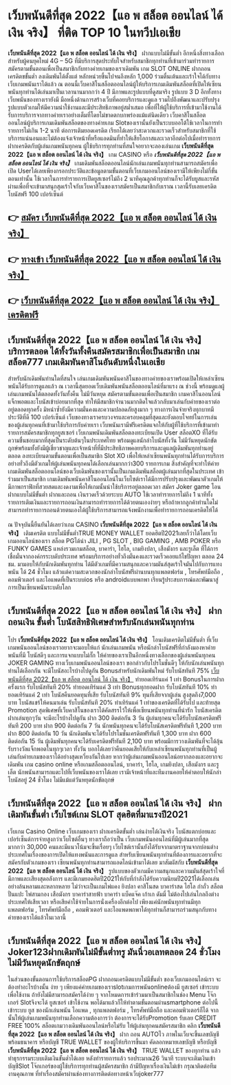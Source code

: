# เว็บพนันดีที่สุด 2022【แอ พ สล็อต ออนไลน์ ได้ เงิน จริง】  ที่ติด TOP 10 ในทวีปเอเชีย

**เว็บพนันดีที่สุด 2022【แอ พ สล็อต ออนไลน์ ได้ เงิน จริง】** ฝากแบบไม่มีขั้นต่ำ  อีกหนึ่งสิ่งทางเลือกสำหรับผู้คนยุคใหม่ 4G – 5G ที่มีบริการสุดประทับใจสำหรับสมาชิกทุกท่านที่เข้ามาร่วมทำรายการสมัครตามขั้นตอนเพื่อเป็นสมาชิกกับทางค่ายเกมของเราเดิมพัน เกม SLOT ONLINE ฝากถอนเครดิตขขั้นต่ำ ลงเดิมพันได้ตั้งแต่ หลักหน่วยขึ้นไปจนถึงหลัก 1,000 ร่วมตื่นเต้นและเร้าใจได้กับทางเว็บเกมพนันเราได้แล้ว ณ ตอนนี้เว็บคาสิโนสล็อตออนไลน์ผู้ให้บริการเกมเดิมพันสล็อตที่เปิดให้เซียนพนันทุกท่านได้เล่นมาเป็นเวลานานมากกว่า 4 ปี มีภาพและรูปแบบที่ดูสมจริง รูปแบบ 3 D
อีกทั้งทางเว็บพนันของทางเรายังมี มือหนึ่งด้านการสร้างเว็บที่คอยบริการและดูแล  รวมไปถึงพัฒนาและปรับปรุงรูปแบบตัวเกมให้มีความน่าใช้งานและมีประสิทธิภาพอยู่สม่ำเสมอ เพื่อที่ให้ผู้ใช้บริการที่เข้ามาใช้งานได้รับการบริการจากทางค่ายเราอย่างเต็มที่โดยไม่ขาดตกบกพร่องแม้แต่นิดเดียว เว็บคาสิโนสล็อตออนไลน์ผู้บริการเกมเดิมพันสล็อตของทางค่ายเกม Slotของเรานั้นยังเป็นระบบออโต้ใช้เวลาในการทำรายการไม่เกิน 1-2 นาที ต่อการเติมยอดเครดิต เรียกได้เลยว่าสะดวกและรวดเร็วสำหรับสมาชิกที่ใช้บริการแน่นอนและไม่ต้องแจ้งเจ้าหน้าที่หรือแอดมินที่ทำให้เสียโอกาสและเวลาอีกต่อไปเมื่อทำรายการฝากเครดิตกับผู้เล่นเกมพนันทุกคน
ผู้ใช้บริการทุกท่านที่สนใจอยากจะลองเล่นเกม **เว็บพนันดีที่สุด 2022【แอ พ สล็อต ออนไลน์ ได้ เงิน จริง】** เกม CASINO  หรือ ***เว็บพนันดีที่สุด 2022【แอ พ สล็อต ออนไลน์ ได้ เงิน จริง】*** เกมเดิมพันสล็อตออนไลน์นักเล่นเกมพนันทุกท่านสามารถสมัครเพื่อเปิด Userได้เลยเพียงกรอกประวัติและข้อมูลตามขั้นตอนที่เว็บเกมออนไลน์ของเรามีให้เพียงไม่กี่ขั้นตอนเท่านั้น ใช้เวลาในการทำรายการเปิดยูสเซอร์ไม่ถึง 2 นาทีคุณลูกค้าทุกท่านก็จะได้รับยูสและรหัสผ่านเพื่อที่จะเข้ามาสนุกสุดเร้าใจกับเว็บคาสิโนของเราสมัครเป็นสมาชิกกับเราณ เวลานี้รับเลยเครดิตโบนัสฟรี 100 เปอร์เซ็นต์ 

## 👉 [สมัคร เว็บพนันดีที่สุด 2022【แอ พ สล็อต ออนไลน์ ได้ เงิน จริง】](https://archa888.com/)
## 👉 [ทางเข้า เว็บพนันดีที่สุด 2022【แอ พ สล็อต ออนไลน์ ได้ เงิน จริง】](https://archa888.com/)
## 👉 [เว็บพนันดีที่สุด 2022【แอ พ สล็อต ออนไลน์ ได้ เงิน จริง】 เครดิตฟรี](https://archa888.com/)

## เว็บพนันดีที่สุด 2022【แอ พ สล็อต ออนไลน์ ได้ เงิน จริง】 บริการตลอด ได้ทั้งวันทั้งคืนสมัครสมาชิกเพื่อเป็นสมาชิก เกมสล็อต777 เกมเดิมพันคาสิโนอันดับหนึ่งในเอเชีย

สำหรับนักเดิมพันท่านใดที่สนใจ เล่นเกมเดิมพันพนันคาสิโนของทางค่ายของเราพร้อมเปิดให้เหล่าเซียนพนันได้รับการดูแลแล้ว ณ เวลานี้สุดยอดเว็บเดิมพันพนันสล็อตออนไลน์ที่มาแรง ณ ช่วงนี้ พร้อมดูแลผู้เล่นเกมพนันได้ตลอดทั้งวันทั้งคืน ไม่มีวันหยุด สมัครตามขั้นตอนเพื่อเป็นสมาชิก เกมคาสิโนออนไลน์ แจ็กพอตและโบนัสเข้าบ่อยมากที่สุด ทำให้มีสมาชิกจำนวนมากติดใจแล้วกลับมาเล่นกับค่ายของเราต่ออยู่ตลอดทุกครั้ง มิหนำซ้ำยังมีความมั่นคงและความปลอดภัยสูงมาก ๆ ทางการเงินจ่ายจริงทุกบาทมีประวัติที่ดี 100 เปอร์เซ็นต์ เว็บของทางเราครบวงจรและครอบคลุมที่สุดและยังตอบโจทย์ในการเล่นของผู้เล่นทุกคนที่เข้ามาใช้บริการกับค่ายเรา
เว็บพนันเรามีฟรีเครดิตแจกให้กับผู้ที่ใช้บริการที่เข้ามาทำรายการสมัครสมาชิกทุกยูสเซอร์ เว็บเกมพนันเดิมพันสล็อตลงทะเบียนเปิด User สล็อตXO ที่ได้รับความชื่นชอบมากที่สุดเป็นระดับต้นๆในประเทศไทย พร้อมดูแลนักล่าโบนัสทั้งวัน ไม่มีวันหยุดนักขัตฤกษ์พร้อมทั้งยังมีผู้เชี่ยวชาญและเจ้าหน้าที่ที่มีประสิทธิภาพคอยบริการและดูแลผู้เดิมพันทุกท่านอยู่ตลอด ลงทะเบียนตามขั้นตอนเพื่อเป็นสมาชิก Slot XO เพื่อให้เหล่าเซียนพนันทุกท่านได้รับการบริการอย่างทั่วถึงมีตัวเกมให้ผู้เล่นพนันทุกคนได้เลือกเล่นมากกว่า300 รายการเกม
สิ่งสำคัญที่จะทำให้ค่ายเกมเดิมพันสล็อตออนไลน์ของเว็บเดิมพันของเรานั้นเป็นเกมเดิมพันสล็อตผู้เล่นมากที่สุดในประเทศ เข้าร่วมมาเป็นสมาชิก  เกมเดิมพันพนันคาสิโนออนไลน์ในเว็บไซต์เราได้มีการปรับปรุงและพัฒนาตัวเกมให้มีภาพกราฟิกที่สวยสดและงดงามเพื่อให้เกมนั้นน่าใช้บริการอยู่ตลอดเวลา สมัคร Joker game โอนฝากแบบไม่มีขั้นต่ำ ฝากและถอน เงินรวดเร็วด้วยระบบ AUTO ใช้เวลาทำรายการไม่ถึง 1 นาทีทั้งรายการเติมเงินและรายการถอนเงินสามารถทำรายการได้ด้วยตนเองง่ายๆ หรือถ้าหากลูกค้าท่านใดไม่สามารถทำรายการถอนด้วยตนเองได้ผู้ใช้บริการสามารถแจ้งพนักงานเพื่อทำรายการถอนเครดิตให้ได้

ณ ปัจจุบันนี้ยืนยันได้เลยว่าเกม CASINO **เว็บพนันดีที่สุด 2022【แอ พ สล็อต ออนไลน์ ได้ เงิน จริง】** เติมเครดิต แบบไม่มีขั้นต่ำTRUE MONEY WALLET ยอดฮิตปี2021เลยก็ว่าได้โดยเว็บเกมออนไลน์ของเรา สล็อต PGได้นำ  JILI , PG SLOT , BIG GAMING , AMB POKER หรือ FUNKY GAMES แหล่งรวมเกมสล็อต, บาคาร่า, ไฮโล, เกมยิงปลา, เสือมังกร และรูเล็ต ที่ได้การเชื่อมั่นจากองค์กรระบดับประเทศ พร้อมบริการอย่างทั่วถึงมั่นคงและรวดเร็วคอยแก้ไขปัญหา ตลอด 24 ชม. มามอบให้กับนักเดิมพันทุกท่าน ได้มีตัวเกมที่มีความสนุกและความมันส์สุดเร้าใจมันไปกับการแทงพนัน ได้ 24 ชั่วโมง แล้วแต่ความสะดวกของนักล่าโบนัสฟรีผ่านบนทุกแพลตฟอร์ม , โทรศัพท์มือถือ , คอมพิวเตอร์ และไอแพดที่เป็นระบบios หรือ androidแบบพกพา เรียนรู้ประสบการณ์และพัฒนาสู่การเป็นเซียนพนันระบดับโลก

## เว็บพนันดีที่สุด 2022【แอ พ สล็อต ออนไลน์ ได้ เงิน จริง】 ฝากถอนเงิน ขั้นต่ำ โบนัสสิทธิพิเศษสำหรับนักเล่นพนันทุกท่าน

โปร **เว็บพนันดีที่สุด 2022【แอ พ สล็อต ออนไลน์ ได้ เงิน จริง】** โอนเติมเครดิตไม่มีขั้นต่ำ ที่เว็บเกมพนันออนไลน์ของเราอยากจะมอบให้แก่  นักเล่นเกมพนัน หรือนักล่าโบนัสฟรีที่กำลังมองหาค่ายพนันที่มี โบนัสดีๆ และการแจกแบบไม่กั๊ก ให้ค่ายของเราเป็นอีกหนึ่งทางเลือกของผู้เล่นพนันทุกคน JOKER GAMING ทางเว็บเกมพนันออนไลน์ของเรา ขอกล่าวกับโปรโมชั่นดีๆ ให้กับนักเล่นพนันทุกท่านได้เลือกกัน จะมีโบนัสอะไรบ้างไปดูกัน
Bonusสำหรับนักเดิมพันใหม่ รับโบนัสทันที 75% [เว็บพนันดีที่สุด 2022【แอ พ สล็อต ออนไลน์ ได้ เงิน จริง】](https://archa888.com/) ทำยอดเทิร์นแค่ 1 เท่า
Bonusในการฝากครั้งแรก รับโบนัสทันที 20% ทำยอดเทิร์นแค่ 3 เท่า
Bonusทุกยอดฝาก รับโบนัสทันที 10% ทำยอดเทิร์นแค่ 2 เท่า
โบนัสคืนยอดทุนที่เสีย รับโบนัสทันที 9% ทุนที่เสียจากผู้เล่น สูงสุดถึง7,000 บาท
โบนัสแชร์ให้คนมาเล่น รับโบนัสทันที 20% ทำเทิร์นแค่ 1 เท่าของเครดิตที่ได้รับไป
และท้ายสุด Promotion สุดพิเศษที่เว็บคาสิโนของเราได้คัดสรรไว้ให้เพื่อเซียนพนันทุกท่านที่น่ารัก โบนัสเครดิตฝากเล่นทุกๆวัน จะมีอะไรบ้างไปดูกัน
ฝาก 300 ติดต่อกัน 3 วัน ผู้เล่นทุกคนจะได้รับโบนัสเครดิตฟรีทันที 200 บาท
ฝาก 900 ติดต่อกัน 7 วัน นักพนันทุกคนจะได้รับโบนัสเครดิตฟรีทันที 1,200 บาท
ฝาก 800 ติดต่อกัน 10 วัน นักเดิมพันจะได้รับโปรโมชั่นเครดิตฟรีทันที 1,300 บาท
ฝาก 600 ติดต่อกัน 15 วัน ผู้เดิมพันทุกคนจะได้รับเครดิตฟรีทันที 2,100 บาท
พร้อมมีการวางเดิมพันที่จะได้ลุ้นรับรางวัลแจ็กพอตในทุกๆเวลา ทั้งวัน บอกได้เลยว่าคืนยอดเสียให้กับเหล่าเซียนพนันทุกท่านที่เป็นผู้เล่นกับค่ายเกมของเราได้อย่างสุดเหวี่ยงกันไปเลย หากว่าผู้เล่นเกมพนันออนไลน์อยากลองและอยากจะเดิมพัน เกม casino online หรือเกมสล็อตออนไลน์, บาคาร่า, ไฮโล, เกมยิงปลา, เสือมังกร และรูเล็ต นักพนันสามารถแตะไปที่เว็บพนันของเราได้เลย เรามีเจ้าหน้าที่และทีมงานคอยให้คำตอบให้นักล่าโบนัสอยู่ 24 ชั่วโมง ไม่มีแม้แต่วันหยุดนักขัตฤกษ์

## เว็บพนันดีที่สุด 2022【แอ พ สล็อต ออนไลน์ ได้ เงิน จริง】 ฝากเดิมพันขั้นต่ำ  เว็บไซต์เกม SLOT สุดฮิตที่มาแรงปี2021

เว็บเกม  Casino Online เว็บเกมของเรา ฝากเครดิตขั้นต่ำ เล่นง่ายได้เงินจริง โบนัสแตกบ่อยและเปอร์เซ็นต์การจ่ายสูงกว่าเว็บไซต์อื่นๆ ทางเราถือว่าเป็น เว็บเกมพนันออนไลน์ที่มีผู้เล่นมากที่สุดมากกว่า 30,000 คนและมีแนวโน้มจะขึ้นเรื่อยๆ เว็บไซต์เรานั้นยังได้รับจากมาตราฐานจากบ่อนต่างประเทศในเรื่องของการเปิดให้แทงพนันและการดูแล สำหรับเซียนพนันทุกท่านที่ต้องการและอยากที่จะสมัครกับตัวเกมของเรา เซียนพนันทุกท่านสามารถแอดไลน์เข้ามาได้เลย
	มาสัมผัสกับ **เว็บพนันดีที่สุด 2022【แอ พ สล็อต ออนไลน์ ได้ เงิน จริง】** รูปแบบของตัวเกมมีความสนุกและความมันส์สุดเร้าใจที่มีภาพและเสียงสุดอลังการ และมีเกมยอดฮิตปี2021ให้กับที่กำลังได้รับความนิยมปี2021ได้เลือกเล่นอย่างล้นหลามและหลากหลาย  ไม่ว่าจะเป็นเกมไพ่แคง  ยิงปลา คาสิโนสด บาคาร่าสด ไฮโล กำถั่ว สล็อต ปั่นแปะ ไพ่สามกอง เสือมังกร บาคาร่าสายฟ้า บาคาร่า แบ็คแจ๊ค เก้าเก ดัมมี่ ไม่ต้องไปเล่นไกลถึงต่างประเทศให้เสียเวลา หรือเสียค่าใช้จ่ายในการนั่งเครื่องอีกต่อไป เพียงแค่นักพนันทุกท่านมีทุกแพลตฟอร์ม , โทรศัพท์มือถือ , คอมพิวเตอร์ และไอแพดพกพาได้ทุกท่านก็สามารถร่วมสนุกกับทางค่ายของเราได้แล้วในเวลานี้

## เว็บพนันดีที่สุด 2022【แอ พ สล็อต ออนไลน์ ได้ เงิน จริง】 Joker123ฝากเดิมพันไม่มีขั้นต่ำทรู มันนี่วอเลทตลอด 24 ชั่วโมง ไม่มีวันหยุดนักขัตฤกษ์

ในส่วนของขั้นตอนการใช้บริการสล็อตPG ฝากถอนเครดิตแบบไม่มีขั้นต่ำ ของเว็บเกมออนไลน์เรา จะต้องทำอะไรบ้างนั้น ง่าย ๆ เพียงแค่ค่ายเกมของเราslotเกมการพนันonlineต้องมี ยูสเซอร์ เข้าระบบเพื่อใช้งาน ถ้ายังไม่มีสามารถสมัครได้ง่าย ๆ จากโหมดการเข้าร่วมมาเป็นสมาชิกในช่อง Menu โจ๊กเกอร์ Slotจึงจะได้ ยูสเซอร์ เข้าใช้งาน พอได้มาแล้วก็ให้ทำตามขั้นตอนผ่านsmartphone ต่อไปนี้
เข้าระบบ ยูส  ของนักเล่นพนัน ไอแพด , ทุกแพลตฟอร์ม , โทรศัพท์มือถือ และคอมพิวเตอร์ก็ได้
จากนั้นให้ผู้เล่นเกมพนันทุกท่านเลือกความต้องการว่า ต้องการจะได้รับPromotion รับเลย CREDIT FREE 100% สล็อตเกมวางเดิมพันออนไลน์หรือไม่รับ
ให้ผู้เล่นทุกคนสมัครสมาชิก คลิก **เว็บพนันดีที่สุด 2022【แอ พ สล็อต ออนไลน์ ได้ เงิน จริง】** ฝาก ถอน AUTOไว ภาพในเว็บจะขึ้นเลขบัญชีพร้อมธนาคาร หรือบัญชี TRUE WALLET ของผู้ให้บริการขึ้นมา
คัดลอกหมายเลขบัญชี หรือบัญชี **เว็บพนันดีที่สุด 2022【แอ พ สล็อต ออนไลน์ ได้ เงิน จริง】** TRUE WALLET ของทุกท่าน แล้วทำธุรกรรมระบบเติมเงินขั้นต่ำได้เลย
หลังทำรายการแล้ว รอประมาณ26 วินาที ระบบจะเติมเงินเข้าบัญชีSlot โจ๊กเกอร์ของผู้ใช้บริการทุกท่านผู้สมัครสมาชิก
ถ้ามีปัญหาเรื่องเงินไม่เข้า กรุณาติดต่อทีมงานคุณภาพ ที่ทำเรื่องสมัครผ่านช่องทางการติดต่อทางหน้าเว็บjoker777


